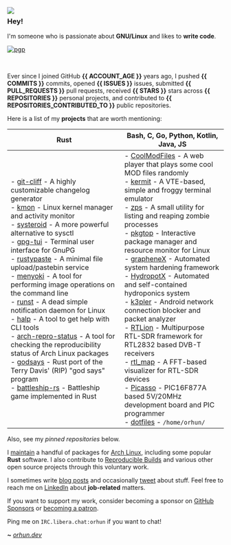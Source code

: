 <img align="left" src="https://orhun.dev/img/crow.png">

### Hey!

I'm someone who is passionate about **GNU/Linux** and likes to **write code**.

[![pgp](https://img.shields.io/badge/pgp-0xF83424824B3E4B90-313131?style=flat&labelColor=313131&color=313131)](https://github.com/orhun.gpg)

<br>

Ever since I joined GitHub **{{ ACCOUNT_AGE }}** years ago, I pushed **{{ COMMITS }}** commits, opened **{{ ISSUES }}** issues, submitted **{{ PULL_REQUESTS }}** pull requests, received **{{ STARS }}** stars across **{{ REPOSITORIES }}** personal projects, and contributed to **{{ REPOSITORIES_CONTRIBUTED_TO }}** public repositories.

Here is a list of my **projects** that are worth mentioning:

| **Rust**                                                                                                                                                                                                                                                                                                                                                                                                                                                                                                                                                                                                                                                                                                                                                                                                                                                                                                                                                                                                                                                                                                                     | **Bash**, **C**, **Go**, **Python**, **Kotlin**, **Java**, **JS**                                                                                                                                                                                                                                                                                                                                                                                                                                                                                                                                                                                                                                                                                                                                                                                                                                                                                                                                                                                                                                                                                         |
| ---------------------------------------------------------------------------------------------------------------------------------------------------------------------------------------------------------------------------------------------------------------------------------------------------------------------------------------------------------------------------------------------------------------------------------------------------------------------------------------------------------------------------------------------------------------------------------------------------------------------------------------------------------------------------------------------------------------------------------------------------------------------------------------------------------------------------------------------------------------------------------------------------------------------------------------------------------------------------------------------------------------------------------------------------------------------------------------------------------------------------- | --------------------------------------------------------------------------------------------------------------------------------------------------------------------------------------------------------------------------------------------------------------------------------------------------------------------------------------------------------------------------------------------------------------------------------------------------------------------------------------------------------------------------------------------------------------------------------------------------------------------------------------------------------------------------------------------------------------------------------------------------------------------------------------------------------------------------------------------------------------------------------------------------------------------------------------------------------------------------------------------------------------------------------------------------------------------------------------------------------------------------------------------------------- |
| - [git-cliff](https://github.com/orhun/git-cliff) - A highly customizable changelog generator<br>- [kmon](https://github.com/orhun/kmon) - Linux kernel manager and activity monitor<br>- [systeroid](https://github.com/orhun/systeroid) - A more powerful alternative to sysctl<br>- [gpg-tui](https://github.com/orhun/gpg-tui) - Terminal user interface for GnuPG<br>- [rustypaste](https://github.com/orhun/rustypaste) - A minimal file upload/pastebin service<br>- [menyoki](https://github.com/orhun/menyoki) - A tool for performing image operations on the command line<br>- [runst](https://github.com/orhun/runst) - A dead simple notification daemon for Linux<br>- [halp](https://github.com/orhun/halp) - A tool to get help with CLI tools<br>- [arch-repro-status](https://github.com/archlinux/arch-repro-status) - A tool for checking the reproducibility status of Arch Linux packages<br>- [godsays](https://github.com/orhun/godsays) - Rust port of the Terry Davis' (RIP) "god says" program<br>- [battleship-rs](https://github.com/orhun/battleship-rs) - Battleship game implemented in Rust | - [CoolModFiles](https://github.com/orhun/CoolModFiles) - A web player that plays some cool MOD files randomly<br>- [kermit](https://github.com/orhun/kermit) - A VTE-based, simple and froggy terminal emulator<br>- [zps](https://github.com/orhun/zps) - A small utility for listing and reaping zombie processes<br>- [pkgtop](https://github.com/orhun/pkgtop) - Interactive package manager and resource monitor for Linux<br>- [grapheneX](https://github.com/grapheneX/grapheneX) - Automated system hardening framework<br>- [HydropotX](https://github.com/orhun/HydropotX) - Automated and self-contained hydroponics system<br>- [k3pler](https://github.com/orhun/k3pler) - Android network connection blocker and packet analyzer<br>- [RTLion](https://github.com/RTLion-Framework) - Multipurpose RTL-SDR framework for RTL2832 based DVB-T receivers<br>- [rtl_map](https://github.com/orhun/rtl_map) - A FFT-based visualizer for RTL-SDR devices<br>- [Picasso](https://github.com/orhun/Picasso) - PIC16F877A based 5V/20MHz development board and PIC programmer<br>- [dotfiles](https://github.com/orhun/dotfiles) - `/home/orhun/` |

Also, see my _pinned repositories_ below.

I [maintain](https://archlinux.org/packages/?maintainer=orhun) a handful of packages for [Arch Linux](https://archlinux.org/), including some popular **Rust** software. I also contribute to [Reproducible Builds](https://reproducible-builds.org/) and various other open source projects through this voluntary work.

I sometimes write [blog posts](https://blog.orhun.dev) and occasionally [tweet](https://twitter.com/orhunp_) about stuff. Feel free to reach me on [LinkedIn](https://www.linkedin.com/in/orhunp/) about **job-related** matters.

If you want to support my work, consider becoming a sponsor on [GitHub Sponsors](https://github.com/sponsors/orhun) or [becoming a patron](https://patreon.com/join/orhunp).

Ping me on `IRC.libera.chat:orhun` if you want to chat!

**~** [_orhun.dev_](https://orhun.dev/)
